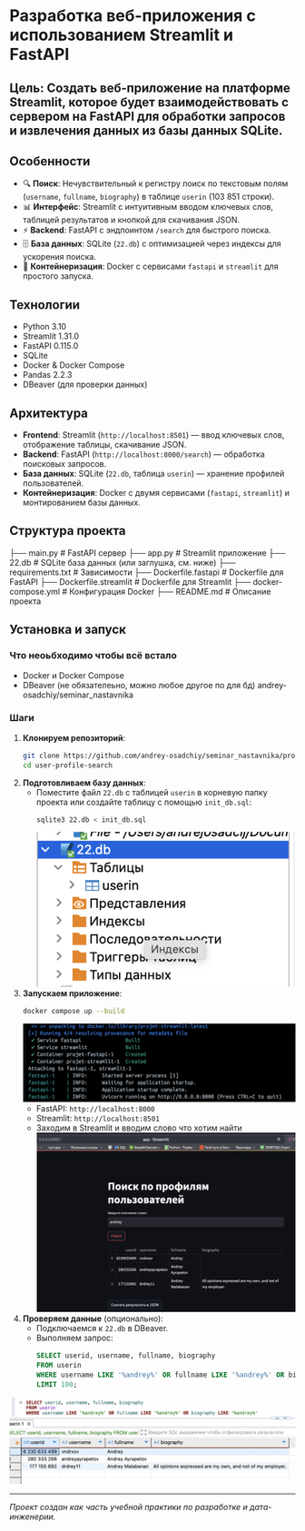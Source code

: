 # Разработка веб-приложения с использованием Streamlit и FastAPI
## Цель: Создать веб-приложение на платформе Streamlit, которое будет взаимодействовать с сервером на FastAPI для обработки запросов и извлечения данных из базы данных SQLite.

## Особенности
- 🔍 **Поиск**: Нечувствительный к регистру поиск по текстовым полям (`username`, `fullname`, `biography`) в таблице `userin` (103 851 строки).
- 📊 **Интерфейс**: Streamlit с интуитивным вводом ключевых слов, таблицей результатов и кнопкой для скачивания JSON.
- ⚡ **Backend**: FastAPI с эндпоинтом `/search` для быстрого поиска.
- 🗄 **База данных**: SQLite (`22.db`) с оптимизацией через индексы для ускорения поиска.
- 🐳 **Контейнеризация**: Docker с сервисами `fastapi` и `streamlit` для простого запуска.


## Технологии
- Python 3.10
- Streamlit 1.31.0
- FastAPI 0.115.0
- SQLite
- Docker & Docker Compose
- Pandas 2.2.3
- DBeaver (для проверки данных)

## Архитектура
- **Frontend**: Streamlit (`http://localhost:8501`) — ввод ключевых слов, отображение таблицы, скачивание JSON.
- **Backend**: FastAPI (`http://localhost:8000/search`) — обработка поисковых запросов.
- **База данных**: SQLite (`22.db`, таблица `userin`) — хранение профилей пользователей.
- **Контейнеризация**: Docker с двумя сервисами (`fastapi`, `streamlit`) и монтированием базы данных.

## Структура проекта
├── main.py              # FastAPI сервер
├── app.py               # Streamlit приложение
├── 22.db                # SQLite база данных (или заглушка, см. ниже)
├── requirements.txt     # Зависимости
├── Dockerfile.fastapi   # Dockerfile для FastAPI
├── Dockerfile.streamlit # Dockerfile для Streamlit
├── docker-compose.yml   # Конфигурация Docker
├── README.md            # Описание проекта

 
## Установка и запуск
### Что неоьбходимо чтобы всё встало
- Docker и Docker Compose
- DBeaver (не обязателеьно, можно любое другое по для бд)
andrey-osadchiy/seminar_nastavnika
### Шаги
1. **Клонируем репозиторий**:
   ```bash
   git clone https://github.com/andrey-osadchiy/seminar_nastavnika/projet.git
   cd user-profile-search
   ```
2. **Подготовливаем базу данных**:
   - Поместите файл `22.db` с таблицей `userin` в корневую папку проекта или создайте таблицу с помощью `init_db.sql`:
     ```bash
     sqlite3 22.db < init_db.sql
     ```
     ![Скриншот](screenshots/2.png)
3. **Запускаем приложение**:
   ```bash
   docker compose up --build
   ```
    ![Скриншот](screenshots/1.png)
   - FastAPI: `http://localhost:8000`
   - Streamlit: `http://localhost:8501`
   - Заходим в Streamlit и вводим слово что хотим найти
     ![Скриншот](screenshots/3.png)
4. **Проверяем данные** (опционально):
   - Подключаемся к `22.db` в DBeaver.
   - Выполняем запрос:
     ```sql
     SELECT userid, username, fullname, biography 
     FROM userin 
     WHERE username LIKE '%andrey%' OR fullname LIKE '%andrey%' OR biography LIKE '%andrey%' 
     LIMIT 100;
     ```
![Скриншот](screenshots/4.png)

---
*Проект создан как часть учебной практики по разработке и дата-инженерии.*
